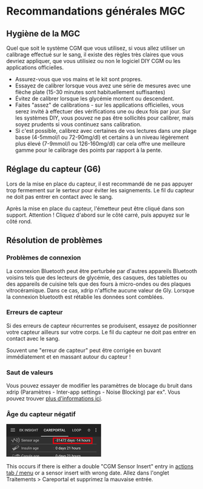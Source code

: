 # Recommandations générales MGC

## Hygiène de la MGC

Quel que soit le système CGM que vous utilisez, si vous allez utiliser un calibrage effectué sur le sang, il existe des règles très claires que vous devriez appliquer, que vous utilisiez ou non le logiciel DIY CGM ou les applications officielles.

-   Assurez-vous que vos mains et le kit sont propres.
-   Essayez de calibrer lorsque vous avez une série de mesures avec une flèche plate (15-30 minutes sont habituellement suffisantes)
-   Évitez de calibrer lorsque les glycémie montent ou descendent.
-   Faites "assez" de calibrations - sur les applications officielles, vous serez invité à effectuer des vérifications une ou deux fois par jour. Sur les systèmes DIY, vous pouvez ne pas être sollicités pour calibrer, mais soyez prudents si vous continuez sans calibration.
-   Si c'est possible, calibrez avec certaines de vos lectures dans une plage basse (4-5mmol/l ou 72-90mg/dl) et certains à un niveau légèrement plus élevé (7-9mmol/l ou 126-160mg/dl) car cela offre une meilleure gamme pour le calibrage des points par rapport à la pente.

## Réglage du capteur (G6)

Lors de la mise en place du capteur, il est recommandé de ne pas appuyer trop fermement sur le serteur pour éviter les saignements. Le fil du capteur ne doit pas entrer en contact avec le sang.

Après la mise en place du capteur, l'émetteur peut être cliqué dans son support. Attention ! Cliquez d'abord sur le côté carré, puis appuyez sur le côté rond.

## Résolution de problèmes

### Problèmes de connexion

La connexion Bluetooth peut être perturbée par d'autres appareils Bluetooth voisins tels que des lecteurs de glycémie, des casques, des tablettes ou des appareils de cuisine tels que des fours à micro-ondes ou des plaques vitrocéramique. Dans ce cas, xdrip n'affiche aucune valeur de Gly. Lorsque la connexion bluetooth est rétablie les données sont comblées.

### Erreurs de capteur

Si des erreurs de capteur récurrentes se produisent, essayez de positionner votre capteur ailleurs sur votre corps. Le fil du capteur ne doit pas entrer en contact avec le sang.

Souvent une "erreur de capteur" peut être corrigée en buvant immédiatement et en massant autour du capteur !

### Saut de valeurs

Vous pouvez essayer de modifier les paramètres de blocage du bruit dans xdrip (Paramètres - Inter-app settings - Noise Blocking) par ex". Vous pouvez trouver [plus d'informations ici](../Usage/Smoothing-Blood-Glucose-Data-in-xDrip.md).

### Âge du capteur négatif

![Âge du capteur négatif](../images/Troubleshooting_SensorAge.png)

This occurs if there is either a double "CGM Sensor Insert" entry in [actions tab / menu](../Configuration/Config-Builder.md#actions) or a sensor insert with wrong date. Allez dans l'onglet Traitements > Careportal et supprimez la mauvaise entrée.
